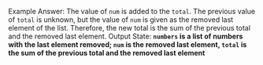 Example Answer:
The value of `num` is added to the `total`. The previous value of `total` is unknown, but the value of `num` is given as the removed last element of the list. Therefore, the new total is the sum of the previous total and the removed last element.
Output State: **`numbers` is a list of numbers with the last element removed; `num` is the removed last element, `total` is the sum of the previous total and the removed last element**